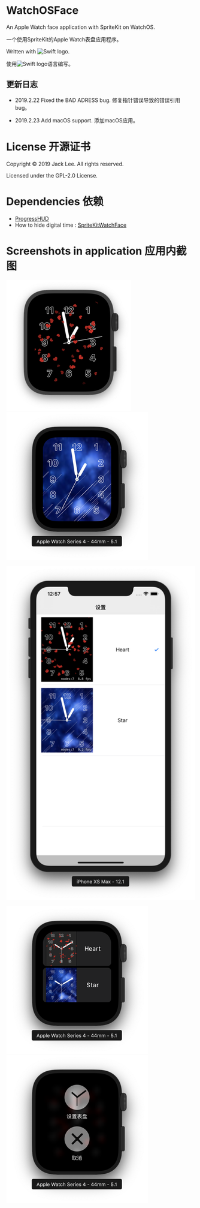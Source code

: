 # WatchOSFace
An Apple Watch face application with SpriteKit on WatchOS. 

一个使用SpriteKit的Apple Watch表盘应用程序。

Written with <img src="https://swift.org/assets/images/swift.svg" alt="Swift logo" height="20" >.

使用<img src="https://swift.org/assets/images/swift.svg" alt="Swift logo" height="20" >语言编写。

## 更新日志

* 2019.2.22 Fixed the BAD ADRESS bug.
修复指针错误导致的错误引用bug。

* 2019.2.23 Add macOS support.
添加macOS应用。


# License 开源证书
Copyright © 2019 Jack Lee. All rights reserved.

Licensed under the GPL-2.0 License.

# Dependencies 依赖
* [ProgressHUD](https://github.com/relatedcode/ProgressHUD)
* How to hide digital time : [SpriteKitWatchFace](https://github.com/steventroughtonsmith/SpriteKitWatchFace)

# Screenshots in application 应用内截图

![Heart theme](images/watch_heart_small.png)![Star theme](images/watch_star_small.png)

![Selector on phone](images/phone_small.png)

![Selector on watch](images/watch_select_small.png)![Menu on watch](images/watch_menu_small.png)


